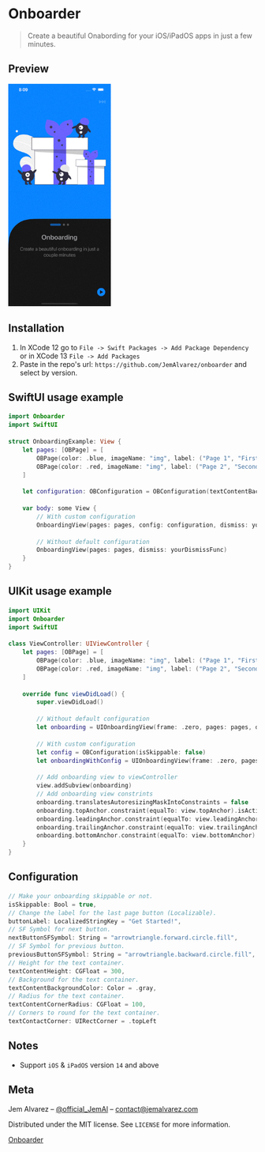 # Onboarder
> Create a beautiful Onabording for your iOS/iPadOS apps in just a few minutes.

## Preview

<img src="./Assets/onboarding.gif" height="450" />

## Installation

1. In XCode 12 go to `File -> Swift Packages -> Add Package Dependency` or in XCode 13 `File -> Add Packages`
2. Paste in the repo's url: ```https://github.com/JemAlvarez/onboarder``` and select by version.

## SwiftUI usage example

```swift
import Onboarder
import SwiftUI

struct OnboardingExample: View {
	let pages: [OBPage] = [
		OBPage(color: .blue, imageName: "img", label: ("Page 1", "First page")),
		OBPage(color: .red, imageName: "img", label: ("Page 2", "Second page"))
	]

	let configuration: OBConfiguration = OBConfiguration(textContentBackgroundColor: Color("darkBlack"))

	var body: some View {
		// With custom configuration
		OnboardingView(pages: pages, config: configuration, dismiss: yourDismissFunc)

		// Without default configuration
		OnboardingView(pages: pages, dismiss: yourDismissFunc)
	}
}
```

## UIKit usage example

```swift
import UIKit
import Onboarder
import SwiftUI

class ViewController: UIViewController {
	let pages: [OBPage] = [
		OBPage(color: .blue, imageName: "img", label: ("Page 1", "First page")),
		OBPage(color: .red, imageName: "img", label: ("Page 2", "Second page"))
	]
    
	override func viewDidLoad() {
		super.viewDidLoad()
        
		// Without default configuration
		let onboarding = UIOnboardingView(frame: .zero, pages: pages, dismiss: yourDismissFunc)

		// With custom configuration
		let config = OBConfiguration(isSkippable: false)
		let onboardingWithConfig = UIOnboardingView(frame: .zero, pages: pages, configuration: config, dismiss: yourDismissFunc)
        
		// Add onboarding view to viewController
		view.addSubview(onboarding)
		// Add onboarding view constrints
		onboarding.translatesAutoresizingMaskIntoConstraints = false
		onboarding.topAnchor.constraint(equalTo: view.topAnchor).isActive = true
		onboarding.leadingAnchor.constraint(equalTo: view.leadingAnchor).isActive = true
		onboarding.trailingAnchor.constraint(equalTo: view.trailingAnchor).isActive = true
		onboarding.bottomAnchor.constraint(equalTo: view.bottomAnchor).isActive = true
	}
}

```

## Configuration

```swift
// Make your onboarding skippable or not.
isSkippable: Bool = true,
// Change the label for the last page button (Localizable).
buttonLabel: LocalizedStringKey = "Get Started!",
// SF Symbol for next button.
nextButtonSFSymbol: String = "arrowtriangle.forward.circle.fill",
// SF Symbol for previous button.
previousButtonSFSymbol: String = "arrowtriangle.backward.circle.fill",
// Height for the text container.
textContentHeight: CGFloat = 300,
// Background for the text container.
textContentBackgroundColor: Color = .gray,
// Radius for the text container.
textContentCornerRadius: CGFloat = 100,
// Corners to round for the text container.
textContactCorner: UIRectCorner = .topLeft
```

## Notes

* Support `iOS` & `iPadOS` version `14` and above

## Meta

Jem Alvarez – [@official_JemAl](https://twitter.com/official_JemAl) – contact@jemalvarez.com

Distributed under the MIT license. See ``LICENSE`` for more information.

[Onboarder](https://github.com/JemAlvarez/onboarder)

